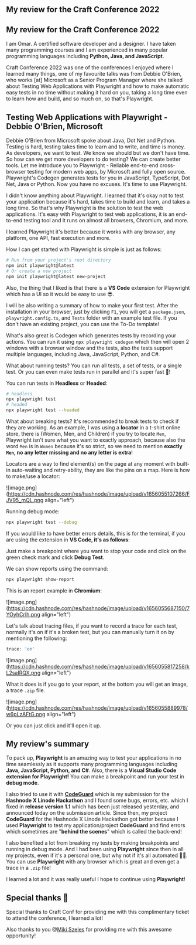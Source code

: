 ## My review for the Craft Conference 2022

## My review for the Craft Conference 2022

I am Omar. A certified software developer and a designer.  I have taken many programming courses and I am experienced in many popular programming languages including **Python, Java, and JavaScript**.

Craft Conference 2022 was one of the conferences I enjoyed where I learned many things, one of my favourite talks was from Debbie O'Brien, who works [at] Microsoft as a Senior Program Manager where she talked about Testing Web Applications with Playwright and how to make automatic easy tests in no time without making it hard on you, taking a long time even to learn how and build, and so much on, so that's Playwright.



## Testing Web Applications with Playwright - Debbie O'Brien, Microsoft

Debbie O'Brien from Microsoft spoke about Java, Dot Net and Python. Testing is hard, testing takes time to learn and to write, and time is money. As developers, we want to test. We know we should but we don't have time. So how can we get more developers to do testing? We can create better tools. Let me introduce you to Playwright - Reliable end-to-end cross-browser testing for modern web apps, by Microsoft and fully open source. Playwright's Codegen generates tests for you in JavaScript, TypeScript, Dot Net, Java or Python. Now you have no excuses. It's time to use Playwright.

I didn't know anything about Playwright. I learned that it's okay not to test your application because it's hard, takes time to build and learn, and takes a long time. So that's why Playwright is the solution to test the web applications. It's easy with Playwright to test web applications, it is an end-to-end testing tool and it runs on almost all browsers, Chromium, and more.

I learned Playwright it's better because it works with any browser, any platform, one API, fast execution and more.

How I can get started with Playwright is simple is just as follows:

```bash
# Run from your project's root directory
npm init playwright@latest
# Or create a new project
npm init playwright@latest new-project
```

Also, the thing that I liked is that there is a **VS Code** extension for Playwright which has a UI so it would be easy to use 😎. 

I will be also writing a summary of how to make your first test. After the installation in your browser, just by clicking `F1`, you will get a `package.json`, `playwright.config.ts`, and `Tests` folder with an example test file. If you don't have an existing project, you can use the To-Do template!

What's also great is Codegen which generates tests by recording your actions. You can run it using `npx playwright codegen` which then will open 2 windows with a browser window and the tests, also the tests support multiple languages, including Java, JavaScript, Python, and C#.

What about running tests? You can run all tests, a set of tests, or a single test. Or you can even make tests run in parallel and it's super fast 🚀! 

You can run tests in **Headless** or **Headed**:

```bash
# headless
npx playwright test
# headed
npx playwright test --headed
```

What about breaking tests? It's recommended to break tests to check if they are working. As an example, I was using a **locator** in a t-shirt online store, there is (Women, Men, and Children) if you try to locate `Men`, Playwright isn't sure what you want to exactly approach, because also the word `Men` is in `Women` because it's so strict, so we need to mention **exactly `Men`, no any letter missing and no any letter is extra**!

Locators are a way to find element(s) on the page at any moment with built-in auto-waiting and retry-ability, they are like the pins on a map. Here is how to make/use a locator:


![image.png](https://cdn.hashnode.com/res/hashnode/image/upload/v1656055107266/FJV95_mQL.png align="left")

Running debug mode:

~~~bash
npx playwright test --debug
~~~

If you would like to have better errors details, this is for the terminal, if you are using the extension in **VS Code, it's as follows**:

Just make a breakpoint where you want to stop your code and click on the green check mark and click **Debug Test**.

We can show reports using the command:

```bash
npx playwright show-report
```

This is an report example in **Chromium**:

![image.png](https://cdn.hashnode.com/res/hashnode/image/upload/v1656055687150/7YOyhCrIh.png align="left")

Let's talk about tracing files, if you want to record a trace for each test, normally it's on if it's a broken test, but you can manually turn it on by mentioning the following:

~~~js
trace: 'on'
~~~

![image.png](https://cdn.hashnode.com/res/hashnode/image/upload/v1656055817258/kL2saIRQX.png align="left")

What it does is if you go to your report, at the bottom you will get an image, a trace `.zip` file.

![image.png](https://cdn.hashnode.com/res/hashnode/image/upload/v1656055889978/w6pLzAFtG.png align="left")

Or you can just click and it'll open it up.

## My review's summary

To pack up, **Playwright** is an amazing way to test your applications in no time seamlessly as it supports many programming languages including **Java, JavaScript, Python, and C#**. Also, there is a **Visual Studio Code extension for Playwright!** You can make a breakpoint and run your test in **debug mode**.

I also tried to use it with **[CodeGuard](https://omardevblog.toolsandapps4us.site/codeguard)** which is my submission for the **Hashnode X Linode Hackathon** and I found some bugs, errors, etc. which I fixed in **release version 1.1** which has been just released yesterday, and announced today on the submission article. Since then, my project **CodeGuard** for the Hashnode X Linode Hackathon got better because I used **Playwright** to test my application/project **CodeGuard** and find errors which sometimes are "**behind the scenes**" which is called the back-end!


I also benefited a lot from breaking my tests by making breakpoints and running in debug mode. And I had been using **Playwright** since then in all my projects, even if it's a personal one, but why not if it's all automated 🚀😎. You can use **Playwright** with any browser which is great and even get a trace in a `.zip` file!



I learned a lot and it was really useful I hope to continue using **Playwright**!

## Special thanks 🚀

Special thanks to Craft Conf for providing me with this complimentary ticket to attend the conference, I learned a lot!

Also thanks to you @[Miki Szeles](@mszeles) for providing me with this awesome opportunity!